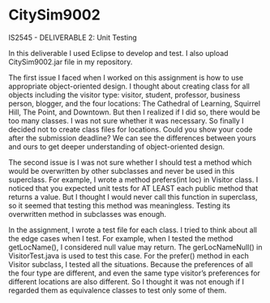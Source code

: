 # CitySim9002

IS2545 - DELIVERABLE 2: Unit Testing

In this deliverable I used Eclipse to develop and test.  I also upload CitySim9002.jar file in my repository.

The first issue I faced when I worked on this assignment is how to use appropriate object-oriented design. I thought about creating class for all objects including the visitor type: visitor, student, professor, business person, blogger, and the four locations: The Cathedral of Learning, Squirrel Hill, The Point, and Downtown. But then I realized if I did so, there would be too many classes. I was not sure whether it was necessary. So finally I decided not to create class files for locations. Could you show your code after the submission deadline? We can see the differences between yours and ours to get deeper understanding of object-oriented design.

The second issue is I was not sure whether I should test a method which would be overwritten by other subclasses and never be used in this superclass. For example, I wrote a method prefers(int loc) in Visitor class. I noticed that you expected unit tests for AT LEAST each public method that returns a value. But I thought I would never call this function in superclass, so it seemed that testing this method was meaningless. Testing its overwritten method in subclasses was enough.

In the assignment, I wrote a test file for each class. I tried to think about all the edge cases when I test. For example, when I tested the method getLocName(), I considered null value may return. The gerLocNameNull() in VisitorTest.java is used to test this case. For the prefer() method in each Visitor subclass, I tested all the situations. Because the preferences of all the four type are different, and even the same type visitor’s preferences for different locations are also different. So I thought it was not enough if I regarded them as equivalence classes to test only some of them.

